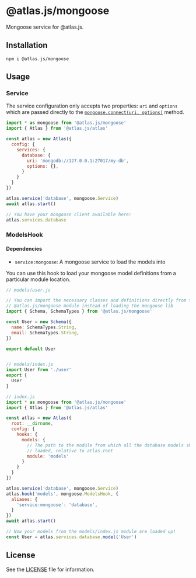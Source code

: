 # @atlas.js/mongoose

Mongoose service for @atlas.js.

## Installation

`npm i @atlas.js/mongoose`

## Usage

### Service

The service configuration only accepts two properties: `uri` and `options` which are passed directly to the [`mongoose.connect(uri, options)`][mongoose-connect] method.

```js
import * as mongoose from '@atlas.js/mongoose'
import { Atlas } from '@atlas.js/atlas'

const atlas = new Atlas({
  config: {
    services: {
      database: {
        uri: 'mongodb://127.0.0.1:27017/my-db',
        options: {},
      }
    }
  }
})

atlas.service('database', mongoose.Service)
await atlas.start()

// You have your mongoose client available here:
atlas.services.database
```

### ModelsHook

#### Dependencies

- `service:mongoose`: A mongoose service to load the models into

You can use this hook to load your mongoose model definitions from a particular module location.

```js
// models/user.js

// You can import the necessary classes and definitions directly from the
// @atlas.js/mongoose module instead of loading the mongoose lib
import { Schema, SchemaTypes } from '@atlas.js/mongoose'

const User = new Schema({
  name: SchemaTypes.String,
  email: SchemaTypes.String,
})

export default User


// models/index.js
import User from './user'
export {
  User
}

// index.js
import * as mongoose from '@atlas.js/mongoose'
import { Atlas } from '@atlas.js/atlas'

const atlas = new Atlas({
  root: __dirname,
  config: {
    hooks: {
      models: {
        // The path to the module from which all the database models should be
        // loaded, relative to atlas.root
        module: 'models'
      }
    }
  }
})

atlas.service('database', mongoose.Service)
atlas.hook('models', mongoose.ModelsHook, {
  aliases: {
    'service:mongoose': 'database',
  }
})
await atlas.start()

// Now your models from the models/index.js module are loaded up!
const User = atlas.services.database.model('User')
```

## License

See the [LICENSE](LICENSE) file for information.

[mongoose-connect]: http://mongoosejs.com/docs/api.html#index_Mongoose-connect
